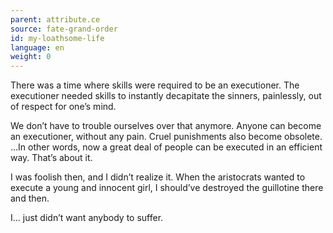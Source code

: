 ```yaml
---
parent: attribute.ce
source: fate-grand-order
id: my-loathsome-life
language: en
weight: 0
---
```


There was a time where skills were required to be an executioner.
The executioner needed skills to instantly decapitate the sinners, painlessly, out of respect for one’s mind.

We don’t have to trouble ourselves over that anymore.
Anyone can become an executioner, without any pain.
Cruel punishments also become obsolete.
…In other words, now a great deal of people can be executed in an efficient way.
That’s about it.

I was foolish then, and I didn’t realize it.
When the aristocrats wanted to execute a young and innocent girl, I should’ve destroyed the guillotine there and then.

I… just didn’t want anybody to suffer.

